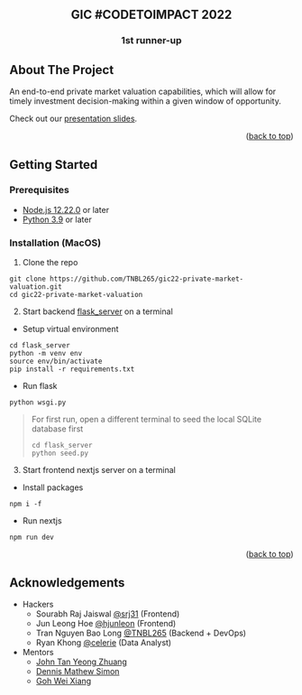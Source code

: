 <a name="readme-top"></a>

<!-- PROJECT LOGO -->
<div align="center">
    <h2>GIC #CODETOIMPACT 2022</h2>
        <h3>1st runner-up</h3>
    
</div>

<!-- ABOUT THE PROJECT -->
## About The Project
An end-to-end private market valuation capabilities, which will allow for timely
investment decision-making within a given window of opportunity.

Check out our [presentation slides](presentation.pdf). 
<p align="right">(<a href="#readme-top">back to top</a>)</p>

<!-- GETTING STARTED -->
## Getting Started
### Prerequisites
- [Node.js 12.22.0](https://nodejs.org/en/) or later
- [Python 3.9](https://www.python.org/downloads/) or later
### Installation (MacOS)
1. Clone the repo
```shell
git clone https://github.com/TNBL265/gic22-private-market-valuation.git
cd gic22-private-market-valuation
```
2. Start backend [flask_server](./flask_server) on a terminal
- Setup virtual environment
```shell
cd flask_server
python -m venv env
source env/bin/activate
pip install -r requirements.txt
```
- Run flask
```shell
python wsgi.py
```
> For first run, open a different terminal to seed the local SQLite database first
> ```shell
> cd flask_server
> python seed.py
> ```
3. Start frontend nextjs server on a terminal
- Install packages
```shell
npm i -f
```
- Run nextjs
```shell
npm run dev
```
<p align="right">(<a href="#readme-top">back to top</a>)</p>

## Acknowledgements
- Hackers
  - Sourabh Raj Jaiswal [@srj31](https://github.com/srj31) (Frontend)
  - Jun Leong Hoe [@hjunleon](https://github.com/hjunleon) (Frontend)
  - Tran Nguyen Bao Long [@TNBL265](https://github.com/TNBL265) (Backend + DevOps)
  - Ryan Khong [@celerie](https://github.com/celerie) (Data Analyst)
- Mentors
  - [John Tan Yeong Zhuang](https://www.linkedin.com/in/john-tan-yeong-zhuang/)
  - [Dennis Mathew Simon](https://www.linkedin.com/in/dennismathewsimon/?originalSubdomain=sg) 
  - [Goh Wei Xiang](https://www.linkedin.com/in/gohweixiang/)
